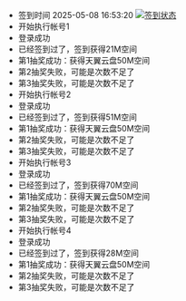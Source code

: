 - 签到时间 2025-05-08 16:53:20 [![签到状态](https://github.com/jakobheng/189pan-checkin/actions/workflows/main.yml/badge.svg?branch=main)](https://github.com/jakobheng/189pan-checkin/actions/workflows/main.yml)
- 开始执行帐号1
- 登录成功
- 已经签到过了，签到获得21M空间
- 第1抽奖成功：获得天翼云盘50M空间
- 第2抽奖失败，可能是次数不足了
- 第3抽奖失败，可能是次数不足了
- 开始执行帐号2
- 登录成功
- 已经签到过了，签到获得51M空间
- 第1抽奖成功：获得天翼云盘50M空间
- 第2抽奖失败，可能是次数不足了
- 第3抽奖失败，可能是次数不足了
- 开始执行帐号3
- 登录成功
- 已经签到过了，签到获得70M空间
- 第1抽奖成功：获得天翼云盘50M空间
- 第2抽奖失败，可能是次数不足了
- 第3抽奖失败，可能是次数不足了
- 开始执行帐号4
- 登录成功
- 已经签到过了，签到获得28M空间
- 第1抽奖成功：获得天翼云盘50M空间
- 第2抽奖失败，可能是次数不足了
- 第3抽奖失败，可能是次数不足了
